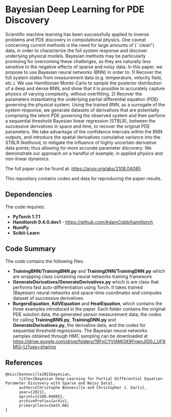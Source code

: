 # Bayesian Deep Learning for PDE Discovery

Scientific machine learning has been successfully applied to inverse problems and PDE discovery in computational physics. One caveat concerning current methods is the need for large amounts of (``clean") data, in order to characterize the full system response and discover underlying physical models. Bayesian methods may be particularly promising for overcoming these challenges, as they are naturally less sensitive to the negative effects of sparse and noisy data. In this paper, we propose to use Bayesian neural networks (BNN) in order to: 1) Recover the full system states from measurement data (e.g. temperature, velocity field, etc.). We use Hamiltonian Monte-Carlo to sample the posterior distribution of a deep and dense BNN, and show that it is possible to accurately capture physics of varying complexity, without overfitting. 2) Recover the parameters instantiating the underlying partial differential equation (PDE) governing the physical system. Using the trained BNN, as a surrogate of the system response, we generate datasets of derivatives that are potentially comprising the latent PDE governing the observed system and then perform a sequential threshold Bayesian linear regression (STBLR), between the successive derivatives in space and time, to recover the original PDE parameters. We take advantage of the confidence intervals within the BNN outputs, and introduce the spatial derivatives cumulative variance into the STBLR likelihood, to mitigate the influence of highly uncertain derivative data points; thus allowing for more accurate parameter discovery. We demonstrate our approach on a handful of example, in applied physics and non-linear dynamics.

The full paper can be found at: https://arxiv.org/abs/2108.04085

This repository contains codes and data for reproducing the paper results.

## Dependencies

The code requires:
* **PyTorch 1.7.1** 
* **Hamiltorch 0.4.0.dev1** - https://github.com/AdamCobb/hamiltorch
* **NumPy** 
* **Scikit-Learn**

## Code Summary

The code contains the following files:
* **TrainingBNN/TrainingBNN.py** and **TrainingDNN/TrainingDNN.py** which are wrapping class containing neural networks training framework
* **GenerateDerivatives/GenerateDerivatives.py** which is are class that performs fast auto-differentiation using Torch. It takes trained (Bayesian) neural networks and space-time coordinates and computes dataset of successive derivatives
* **BurgersEquation**, **KdVEquation** and **HeatEquation**, which contains the three examples introduced in the paper. Each folder contains the original PDE solution data, the generated sensor measurement data, the codes for calling **TrainingBNN.py**, **TrainingDNN.py** and **GenerateDerivatives.py**, the derivative data, and the codes for sequential threshold regressions. The Bayesian neural networks samples obtained through HMC sampling can be downloaded at https://drive.google.com/drive/folders/19FnCYVlAMj3X9FnwnJlD0J_UF8MGi-Lt?usp=sharing

## References

```
@misc{bonneville2021bayesian,
      title={Bayesian Deep Learning for Partial Differential Equation Parameter Discovery with Sparse and Noisy Data}, 
      author={Christophe Bonneville and Christopher J. Earls},
      year={2021},
      eprint={2108.04085},
      archivePrefix={arXiv},
      primaryClass={math.NA}
}
```

